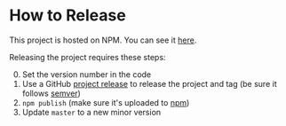 # How to Release

This project is hosted on NPM.  You can see it [here][project-url].

Releasing the project requires these steps:

0. Set the version number in the code
1. Use a GitHub [project release][github-release-url] to release the project and tag (be sure it follows [semver][semantic-versioning])
2. `npm publish` (make sure it's uploaded to [npm][project-url])
3. Update `master` to a new minor version

[project-url]: https://www.npmjs.com/package/cerner-smart-embeddable-lib
[semantic-versioning]: http://semver.org/
[github-release-url]: https://help.github.com/articles/creating-releases/
